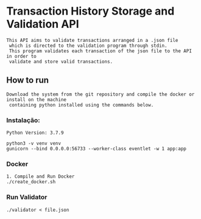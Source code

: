 # Transaction History Storage and Validation API

    This API aims to validate transactions arranged in a .json file
     which is directed to the validation program through stdin.
     This program validates each transaction of the json file to the API in order to
     validate and store valid transactions.

## How to run

    Download the system from the git repository and compile the docker or install on the machine
     containing python installed using the commands below.

### Instalação:
    Python Version: 3.7.9

    python3 -v venv venv
    gunicorn --bind 0.0.0.0:56733 --worker-class eventlet -w 1 app:app


### Docker
    1. Compile and Run Docker
    ./create_docker.sh

### Run Validator

    ./validator < file.json
